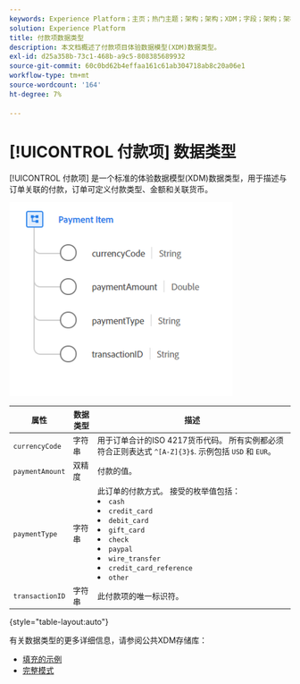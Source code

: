 ```yaml
---
keywords: Experience Platform；主页；热门主题；架构；架构；XDM；字段；架构；架构；付款项；数据类型；数据类型；
solution: Experience Platform
title: 付款项数据类型
description: 本文档概述了付款项目体验数据模型(XDM)数据类型。
exl-id: d25a358b-73c1-468b-a9c5-808385689932
source-git-commit: 60c0bd62b4effaa161c61ab304718ab8c20a06e1
workflow-type: tm+mt
source-wordcount: '164'
ht-degree: 7%

---
```


# [!UICONTROL 付款项] 数据类型

[!UICONTROL 付款项] 是一个标准的体验数据模型(XDM)数据类型，用于描述与订单关联的付款，订单可定义付款类型、金额和关联货币。

<img src="../images/data-types/payment-item.PNG" width="400" /><br />

| 属性 | 数据类型 | 描述 |
| --- | --- | --- |
| `currencyCode` | 字符串 | 用于订单合计的ISO 4217货币代码。 所有实例都必须符合正则表达式 `^[A-Z]{3}$`. 示例包括 `USD` 和 `EUR`。 |
| `paymentAmount` | 双精度 | 付款的值。 |
| `paymentType` | 字符串 | 此订单的付款方式。 接受的枚举值包括： <li> `cash` </li> <li> `credit_card` </li> <li> `debit_card` </li> <li> `gift_card` </li> <li> `check` </li> <li> `paypal` </li> <li> `wire_transfer` </li> <li> `credit_card_reference` </li> <li> `other` </li> |
| `transactionID` | 字符串 | 此付款项的唯一标识符。 |

{style=&quot;table-layout:auto&quot;}

有关数据类型的更多详细信息，请参阅公共XDM存储库：

* [填充的示例](https://github.com/adobe/xdm/blob/master/components/datatypes/data/paymentitem.example.1.json)
* [完整模式](https://github.com/adobe/xdm/blob/master/components/datatypes/data/paymentitem.schema.json)
